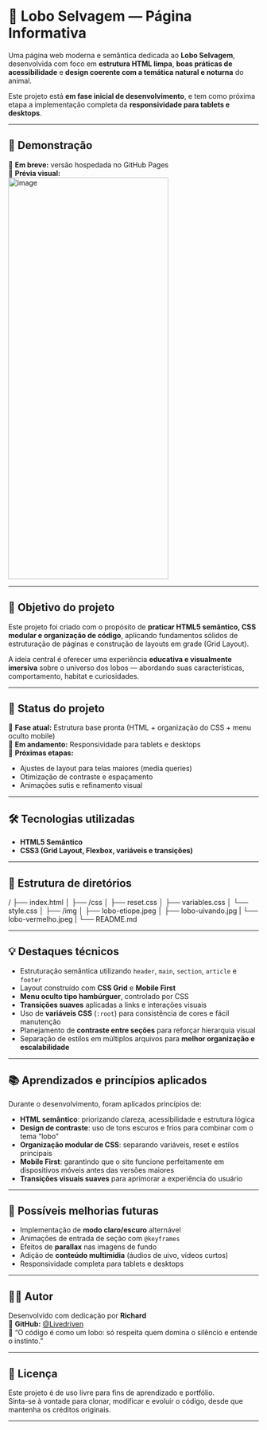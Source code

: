 # 🐺 Lobo Selvagem — Página Informativa

Uma página web moderna e semântica dedicada ao **Lobo Selvagem**, desenvolvida com foco em **estrutura HTML limpa**, **boas práticas de acessibilidade** e **design coerente com a temática natural e noturna** do animal.

Este projeto está **em fase inicial de desenvolvimento**, e tem como próxima etapa a implementação completa da **responsividade para tablets e desktops**.

---

## 🚀 Demonstração

🔗 **Em breve:** versão hospedada no GitHub Pages  
📸 **Prévia visual:**  
<img width="322" height="807" alt="image" src="https://github.com/user-attachments/assets/3eb5d414-16aa-4160-905d-e4a91216a400" />


---

## 🎯 Objetivo do projeto

Este projeto foi criado com o propósito de **praticar HTML5 semântico, CSS modular e organização de código**, aplicando fundamentos sólidos de estruturação de páginas e construção de layouts em grade (Grid Layout).

A ideia central é oferecer uma experiência **educativa e visualmente imersiva** sobre o universo dos lobos — abordando suas características, comportamento, habitat e curiosidades.

---

## 🧠 Status do projeto

🧩 **Fase atual:** Estrutura base pronta (HTML + organização do CSS + menu oculto mobile)  
🚧 **Em andamento:** Responsividade para tablets e desktops  
🎯 **Próximas etapas:**  
- Ajustes de layout para telas maiores (media queries)  
- Otimização de contraste e espaçamento  
- Animações sutis e refinamento visual  

---

## 🛠️ Tecnologias utilizadas

- **HTML5 Semântico**  
- **CSS3 (Grid Layout, Flexbox, variáveis e transições)**   

---

## 🧩 Estrutura de diretórios

/
├── index.html
│
├── /css
│   ├── reset.css
│   ├── variables.css
│   └── style.css
│
├── /img
│   ├── lobo-etiope.jpeg
│   ├── lobo-uivando.jpg
|   └── lobo-vermelho.jpeg
|
└── README.md


---

## 💡 Destaques técnicos

- Estruturação semântica utilizando `header`, `main`, `section`, `article` e `footer`  
- Layout construído com **CSS Grid** e **Mobile First**  
- **Menu oculto tipo hambúrguer**, controlado por CSS 
- **Transições suaves** aplicadas a links e interações visuais  
- Uso de **variáveis CSS** (`:root`) para consistência de cores e fácil manutenção  
- Planejamento de **contraste entre seções** para reforçar hierarquia visual  
- Separação de estilos em múltiplos arquivos para **melhor organização e escalabilidade**

---

## 📚 Aprendizados e princípios aplicados

Durante o desenvolvimento, foram aplicados princípios de:

- **HTML semântico**: priorizando clareza, acessibilidade e estrutura lógica  
- **Design de contraste**: uso de tons escuros e frios para combinar com o tema “lobo”  
- **Organização modular de CSS**: separando variáveis, reset e estilos principais  
- **Mobile First**: garantindo que o site funcione perfeitamente em dispositivos móveis antes das versões maiores  
- **Transições visuais suaves** para aprimorar a experiência do usuário  

---

## 🔮 Possíveis melhorias futuras

- Implementação de **modo claro/escuro** alternável  
- Animações de entrada de seção com `@keyframes`  
- Efeitos de **parallax** nas imagens de fundo  
- Adição de **conteúdo multimídia** (áudios de uivo, vídeos curtos)  
- Responsividade completa para tablets e desktops  

---

## 👨‍💻 Autor

Desenvolvido com dedicação por **Richard**  
📎 **GitHub:** [@Livedriven](https://github.com/Livedriven)  
💬 “O código é como um lobo: só respeita quem domina o silêncio e entende o instinto.”

---

## 📄 Licença

Este projeto é de uso livre para fins de aprendizado e portfólio.  
Sinta-se à vontade para clonar, modificar e evoluir o código, desde que mantenha os créditos originais.

---
